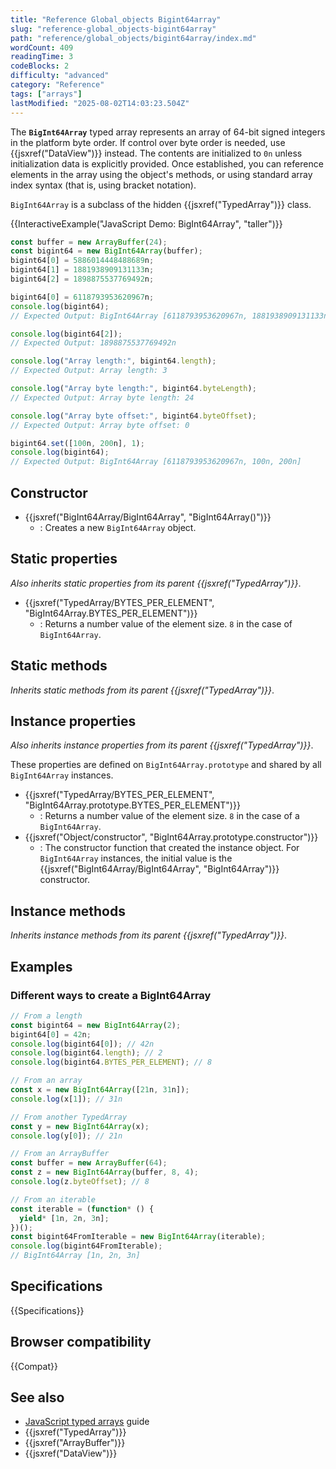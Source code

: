 ```yaml
---
title: "Reference Global_objects Bigint64array"
slug: "reference-global_objects-bigint64array"
path: "reference/global_objects/bigint64array/index.md"
wordCount: 409
readingTime: 3
codeBlocks: 2
difficulty: "advanced"
category: "Reference"
tags: ["arrays"]
lastModified: "2025-08-02T14:03:23.504Z"
---
```



The **`BigInt64Array`** typed array represents an array of 64-bit signed integers in the platform byte order. If control over byte order is needed, use {{jsxref("DataView")}} instead. The contents are initialized to `0n` unless initialization data is explicitly provided. Once established, you can reference elements in the array using the object's methods, or using standard array index syntax (that is, using bracket notation).

`BigInt64Array` is a subclass of the hidden {{jsxref("TypedArray")}} class.

{{InteractiveExample("JavaScript Demo: BigInt64Array", "taller")}}

```js interactive-example
const buffer = new ArrayBuffer(24);
const bigint64 = new BigInt64Array(buffer);
bigint64[0] = 5886014448488689n;
bigint64[1] = 1881938909131133n;
bigint64[2] = 1898875537769492n;

bigint64[0] = 6118793953620967n;
console.log(bigint64);
// Expected Output: BigInt64Array [6118793953620967n, 1881938909131133n, 1898875537769492n]

console.log(bigint64[2]);
// Expected Output: 1898875537769492n

console.log("Array length:", bigint64.length);
// Expected Output: Array length: 3

console.log("Array byte length:", bigint64.byteLength);
// Expected Output: Array byte length: 24

console.log("Array byte offset:", bigint64.byteOffset);
// Expected Output: Array byte offset: 0

bigint64.set([100n, 200n], 1);
console.log(bigint64);
// Expected Output: BigInt64Array [6118793953620967n, 100n, 200n]
```

## Constructor

- {{jsxref("BigInt64Array/BigInt64Array", "BigInt64Array()")}}
  - : Creates a new `BigInt64Array` object.

## Static properties

_Also inherits static properties from its parent {{jsxref("TypedArray")}}_.

- {{jsxref("TypedArray/BYTES_PER_ELEMENT", "BigInt64Array.BYTES_PER_ELEMENT")}}
  - : Returns a number value of the element size. `8` in the case of `BigInt64Array`.

## Static methods

_Inherits static methods from its parent {{jsxref("TypedArray")}}_.

## Instance properties

_Also inherits instance properties from its parent {{jsxref("TypedArray")}}_.

These properties are defined on `BigInt64Array.prototype` and shared by all `BigInt64Array` instances.

- {{jsxref("TypedArray/BYTES_PER_ELEMENT", "BigInt64Array.prototype.BYTES_PER_ELEMENT")}}
  - : Returns a number value of the element size. `8` in the case of a `BigInt64Array`.
- {{jsxref("Object/constructor", "BigInt64Array.prototype.constructor")}}
  - : The constructor function that created the instance object. For `BigInt64Array` instances, the initial value is the {{jsxref("BigInt64Array/BigInt64Array", "BigInt64Array")}} constructor.

## Instance methods

_Inherits instance methods from its parent {{jsxref("TypedArray")}}_.

## Examples

### Different ways to create a BigInt64Array

```js
// From a length
const bigint64 = new BigInt64Array(2);
bigint64[0] = 42n;
console.log(bigint64[0]); // 42n
console.log(bigint64.length); // 2
console.log(bigint64.BYTES_PER_ELEMENT); // 8

// From an array
const x = new BigInt64Array([21n, 31n]);
console.log(x[1]); // 31n

// From another TypedArray
const y = new BigInt64Array(x);
console.log(y[0]); // 21n

// From an ArrayBuffer
const buffer = new ArrayBuffer(64);
const z = new BigInt64Array(buffer, 8, 4);
console.log(z.byteOffset); // 8

// From an iterable
const iterable = (function* () {
  yield* [1n, 2n, 3n];
})();
const bigint64FromIterable = new BigInt64Array(iterable);
console.log(bigint64FromIterable);
// BigInt64Array [1n, 2n, 3n]
```

## Specifications

{{Specifications}}

## Browser compatibility

{{Compat}}

## See also

- [JavaScript typed arrays](/en-US/docs/Web/JavaScript/Guide/Typed_arrays) guide
- {{jsxref("TypedArray")}}
- {{jsxref("ArrayBuffer")}}
- {{jsxref("DataView")}}
